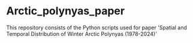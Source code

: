 # Arctic_polynyas_paper
This repository consists of the Python scripts used for paper 'Spatial and Temporal Distribution of Winter Arctic Polynyas (1978-2024)'
